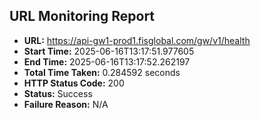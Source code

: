 ## URL Monitoring Report

- **URL:** https://api-gw1-prod1.fisglobal.com/gw/v1/health
- **Start Time:** 2025-06-16T13:17:51.977605
- **End Time:** 2025-06-16T13:17:52.262197
- **Total Time Taken:** 0.284592 seconds
- **HTTP Status Code:** 200
- **Status:** Success
- **Failure Reason:** N/A
